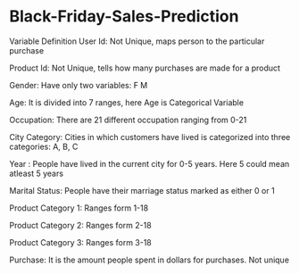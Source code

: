 # Black-Friday-Sales-Prediction

Variable Definition
User Id: Not Unique, maps person to the particular purchase

Product Id: Not Unique, tells how many purchases are made for a product

Gender: Have only two variables: F M

Age: It is divided into 7 ranges, here Age is Categorical Variable

Occupation: There are 21 different occupation ranging from 0-21

City Category: Cities in which customers have lived is categorized into three categories: A, B, C

Year : People have lived in the current city for 0-5 years. Here 5 could mean atleast 5 years

Marital Status: People have their marriage status marked as either 0 or 1

Product Category 1: Ranges form 1-18

Product Category 2: Ranges form 2-18

Product Category 3: Ranges form 3-18

Purchase: It is the amount people spent in dollars for purchases. Not unique
